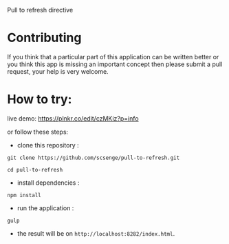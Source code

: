 Pull to refresh directive


Contributing
===
If you think that a particular part of this application can be written better or you think this app is missing an important concept then please submit a pull request, your help is very welcome.

How to try:
===
live demo: https://plnkr.co/edit/czMKiz?p=info

or follow these steps:

  - clone this repository : 
   ```
   git clone https://github.com/scsenge/pull-to-refresh.git
   ```
   ```
   cd pull-to-refresh
   ```
  - install dependencies : 
   ```
   npm install
   ```
  - run the application :
   ```
   gulp
   ```
  - the result will be on `http://localhost:8282/index.html`.
  



